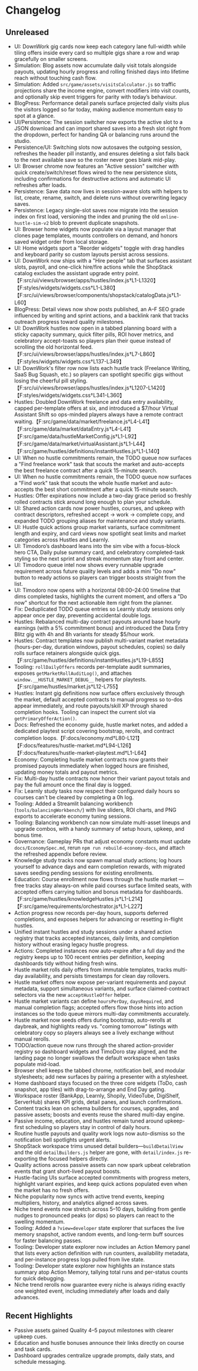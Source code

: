 # Changelog

## Unreleased
- UI: DownWork gig cards now keep each category lane full-width while tiling offers inside every card so multiple gigs share a row and wrap gracefully on smaller screens.
- Simulation: Blog assets now accumulate daily visit totals alongside payouts, updating hourly progress and rolling finished days into lifetime reach without touching cash flow.
- Simulation: Added `src/game/assets/visitsCalculator.js` so traffic projections share the income engine, convert modifiers into visit counts, and optionally skip event triggers for parity with today’s behaviour.
- BlogPress: Performance detail panels surface projected daily visits plus the visitors logged so far today, making audience momentum easy to spot at a glance.
- UI/Persistence: The session switcher now exports the active slot to a JSON download and can import shared saves into a fresh slot right from the dropdown, perfect for handing QA or balancing runs around the studio.
- Persistence/UI: Switching slots now autosaves the outgoing session, refreshes the header pill instantly, and ensures deleting a slot falls back to the next available save so the roster never goes blank mid-play.
- UI: Browser chrome now features an "Active session" switcher with quick create/switch/reset flows wired to the new persistence slots, including confirmations for destructive actions and automatic UI refreshes after loads.
- Persistence: Save data now lives in session-aware slots with helpers to list, create, rename, switch, and delete runs without overwriting legacy saves.
- Persistence: Legacy single-slot saves now migrate into the session index on first load, versioning the index and pruning the old `online-hustle-sim-v2` blob to prevent duplicate snapshots.
- UI: Browser home widgets now populate via a layout manager that clones page templates, mounts controllers on demand, and honors saved widget order from local storage.
- UI: Home widgets sport a "Reorder widgets" toggle with drag handles and keyboard parity so custom layouts persist across sessions.
- UI: DownWork now ships with a "Hire people" tab that surfaces assistant slots, payroll, and one-click hire/fire actions while the ShopStack catalog excludes the assistant upgrade entry point.【F:src/ui/views/browser/apps/hustles/index.js†L1-L1320】【F:styles/widgets/widgets.css†L1-L380】【F:src/ui/views/browser/components/shopstack/catalogData.js†L1-L60】
- BlogPress: Detail views now show posts published, an A–F SEO grade influenced by writing and sprint actions, and a backlink rank that tracks outreach progress toward quality milestones.
- UI: DownWork hustles now open in a tabbed planning board with a sticky capacity summary, quick filter pills, ROI hover metrics, and celebratory accept-toasts so players plan their queue instead of scrolling the old horizontal feed.【F:src/ui/views/browser/apps/hustles/index.js†L7-L860】【F:styles/widgets/widgets.css†L137-L349】
- UI: DownWork's filter row now lists each hustle track (Freelance Writing, SaaS Bug Squash, etc.) so players can spotlight specific gigs without losing the cheerful pill styling.【F:src/ui/views/browser/apps/hustles/index.js†L1207-L1420】【F:styles/widgets/widgets.css†L341-L360】
- Hustles: Doubled DownWork freelance and data entry availability, capped per-template offers at six, and introduced a $7/hour Virtual Assistant Shift so ops-minded players always have a remote contract waiting.【F:src/game/data/market/freelance.js†L4-L41】【F:src/game/data/market/dataEntry.js†L4-L41】【F:src/game/data/hustleMarketConfig.js†L1-L92】【F:src/game/data/market/virtualAssistant.js†L1-L44】【F:src/game/hustles/definitions/instantHustles.js†L1-L140】
- UI: When no hustle commitments remain, the TODO queue now surfaces a "Find freelance work" task that scouts the market and auto-accepts the best freelance contract after a quick 15-minute search.
- UI: When no hustle commitments remain, the TODO queue now surfaces a "Find work" task that scouts the whole hustle market and auto-accepts the best short commitment after a quick 15-minute search.
- Hustles: Offer expirations now include a two-day grace period so freshly rolled contracts stick around long enough to plan your schedule.
- UI: Shared action cards now power hustles, courses, and upkeep with contract descriptors, refreshed accept → work → complete copy, and expanded TODO grouping aliases for maintenance and study variants.
- UI: Hustle quick actions group market variants, surface commitment length and expiry, and card views now spotlight seat limits and market categories across Hustles and Learnly.
- UI: Timodoro’s dashboard leans into the sim vibe with a focus-block hero CTA, Daily pulse summary card, and celebratory completed-task styling so the next sprint and streak momentum stay front and center.
- UI: Timodoro queue intel now shows every runnable upgrade requirement across future quality levels and adds a mini "Do now" button to ready actions so players can trigger boosts straight from the list.
- UI: Timodoro now opens with a horizontal 08:00–24:00 timeline that dims completed tasks, highlights the current moment, and offers a "Do now" shortcut for the next actionable item right from the planner.
- Fix: Deduplicated TODO queue entries so Learnly study sessions only appear once per day, preventing accidental double logs.
- Hustles: Rebalanced multi-day contract payouts around base hourly earnings (with a 5% commitment bonus) and introduced the Data Entry Blitz gig with 4h and 8h variants for steady $5/hour work.
- Hustles: Contract templates now publish multi-variant market metadata (hours-per-day, duration windows, payout schedules, copies) so daily rolls surface retainers alongside quick gigs.【F:src/game/hustles/definitions/instantHustles.js†L19-L855】
- Tooling: `rollDailyOffers` records per-template audit summaries, exposes `getMarketRollAuditLog()`, and attaches `window.__HUSTLE_MARKET_DEBUG__` helpers for playtests.【F:src/game/hustles/market.js†L12-L755】
- Hustles: Instant gig definitions now surface offers exclusively through the market, default accepted contracts to manual progress so to-dos appear immediately, and route payouts/skill XP through shared completion hooks. Tooling can inspect the current slot via `getPrimaryOfferAction()`.
- Docs: Refreshed the economy guide, hustle market notes, and added a dedicated playtest script covering bootstrap, rerolls, and contract completion loops.【F:docs/economy.md†L80-L121】【F:docs/features/hustle-market.md†L94-L126】【F:docs/features/hustle-market-playtest.md†L1-L64】
- Economy: Completing hustle market contracts now grants their promised payouts immediately when logged hours are finished, updating money totals and payout metrics.
- Fix: Multi-day hustle contracts now honor their variant payout totals and pay the full amount once the final day is logged.
- Fix: Learnly study tasks now respect their configured daily hours so courses can't be cleared by completing a 0h log.
- Tooling: Added a Streamlit balancing workbench (`tools/balancingWorkbench/`) with live sliders, ROI charts, and PNG exports to accelerate economy tuning sessions.
- Tooling: Balancing workbench can now simulate multi-asset lineups and upgrade combos, with a handy summary of setup hours, upkeep, and bonus time.
- Governance: Gameplay PRs that adjust economy constants must update `docs/EconomySpec.md`, rerun `npm run rebuild-economy-docs`, and attach the refreshed appendix before review.
- Knowledge study tracks now spawn manual study actions; log hours yourself to advance days and earn completion rewards, with migrated saves seeding pending sessions for existing enrollments.
- Education: Course enrollment now flows through the hustle market — free tracks stay always-on while paid courses surface limited seats, with accepted offers carrying tuition and bonus metadata for dashboards.【F:src/game/hustles/knowledgeHustles.js†L1-L214】【F:src/game/requirements/orchestrator.js†L1-L227】
- Action progress now records per-day hours, supports deferred completions, and exposes helpers for advancing or resetting in-flight hustles.
- Unified instant hustles and study sessions under a shared action registry that tracks accepted instances, daily limits, and
  completion history without erasing legacy hustle progress.
- Actions: Completed instances now auto-expire after a full day and the registry keeps up to 100 recent entries per definition,
  keeping dashboards tidy without hiding fresh wins.
- Hustle market rolls daily offers from immutable templates, tracks multi-day availability, and persists timestamps for clean day rollovers.
- Hustle market offers now expose per-variant requirements and payout metadata, support simultaneous variants, and surface claimed-contract selectors via the new `acceptHustleOffer` helper.
- Hustle market variants can define `hoursPerDay`, `daysRequired`, and manual completion flags; accepted offers flow those hints into action instances so the todo queue mirrors multi-day commitments accurately.
- Hustle market now seeds offers during bootstrap, auto-rerolls at daybreak, and highlights ready vs. "coming tomorrow" listings with celebratory copy so players always see a lively exchange without manual rerolls.
- TODO/action queue now runs through the shared action-provider registry so dashboard widgets and TimoDoro stay aligned, and the landing page no longer swallows the default workspace when tasks populate mid-load.
- Browser shell keeps the tabbed chrome, notification bell, and modular stylesheets; add new surfaces by pairing a presenter with a stylesheet.
- Home dashboard stays focused on the three core widgets (ToDo, cash snapshot, app tiles) with drag-to-arrange and End Day gating.
- Workspace roster (BankApp, Learnly, Shopily, VideoTube, DigiShelf, ServerHub) shares KPI grids, detail panes, and launch confirmations.
- Content tracks lean on schema builders for courses, upgrades, and passive assets; boosts and events reuse the shared multi-day engine.
- Passive income, education, and hustles remain tuned around upkeep-first scheduling so players stay in control of daily hours.
- Routine hustle payouts and quality work logs now auto-dismiss so the notification bell spotlights urgent alerts.
- ShopStack workspace trims unused detail builders—`buildDetailView` and the old `detailBuilders.js` helper are gone, with `detail/index.js` re-exporting the focused helpers directly.
- Quality actions across passive assets can now spark upbeat celebration events that grant short-lived payout boosts.
- Hustle-facing UIs surface accepted commitments with progress meters, highlight variant expiries, and keep quick actions populated even when the market has no fresh offers.
- Niche popularity now syncs with active trend events, keeping multipliers, history, and analytics aligned across saves.
- Niche trend events now stretch across 5–10 days, building from gentle nudges to pronounced peaks (or dips) so players can react to the swelling momentum.
- Tooling: Added a `?view=developer` state explorer that surfaces the live memory snapshot, active random events, and long-term buff sources for faster balancing passes.
- Tooling: Developer state explorer now includes an Action Memory panel that lists every action definition with run counters, availability metadata, and per-instance progress logs pulled from live state.
- Tooling: Developer state explorer now highlights an instance stats summary atop Action Memory, tallying total runs and per-status counts for quick debugging.
- Niche trend rerolls now guarantee every niche is always riding exactly one weighted event, including immediately after loads and daily advances.

## Recent Highlights
- Passive assets gained Quality 4–5 payout milestones with clearer upkeep cues.
- Education and hustle bonuses announce their links directly on course and task cards.
- Dashboard upgrades centralize upgrade prompts, daily stats, and schedule messaging.

